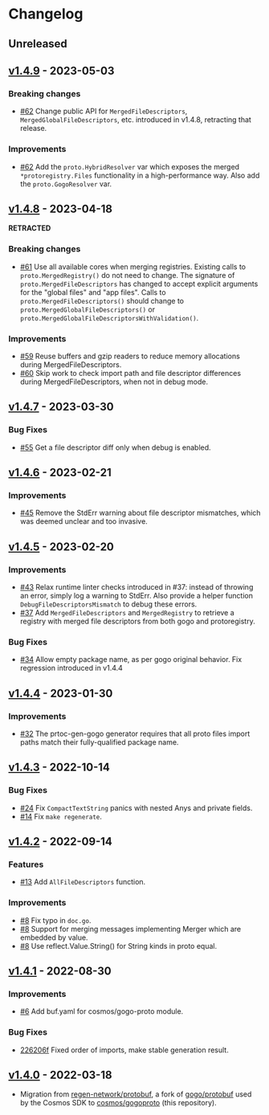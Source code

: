# Changelog

## Unreleased

## [v1.4.9](https://github.com/cosmos/gogoproto/releases/tag/v1.4.9) - 2023-05-03

### Breaking changes

- [#62](https://github.com/cosmos/gogoproto/pull/62) Change public API for `MergedFileDescriptors`, `MergedGlobalFileDescriptors`, etc. introduced in v1.4.8, retracting that release.

### Improvements

- [#62](https://github.com/cosmos/gogoproto/pull/62) Add the `proto.HybridResolver` var  which exposes the merged `*protoregistry.Files` functionality in a high-performance way. Also add the `proto.GogoResolver` var.

## [v1.4.8](https://github.com/cosmos/gogoproto/releases/tag/v1.4.8) - 2023-04-18

**RETRACTED**

### Breaking changes

- [#61](https://github.com/cosmos/gogoproto/pull/60) Use all available cores when merging registries.
  Existing calls to `proto.MergedRegistry()` do not need to change.
  The signature of `proto.MergedFileDescriptors` has changed to accept explicit arguments for the "global files" and "app files".
  Calls to `proto.MergedFileDescriptors()` should change to `proto.MergedGlobalFileDescriptors()` or `proto.MergedGlobalFileDescriptorsWithValidation()`.

### Improvements

- [#59](https://github.com/cosmos/gogoproto/pull/59) Reuse buffers and gzip readers to reduce memory allocations during MergedFileDescriptors.
- [#60](https://github.com/cosmos/gogoproto/pull/60) Skip work to check import path and file descriptor differences during MergedFileDescriptors, when not in debug mode.

## [v1.4.7](https://github.com/cosmos/gogoproto/releases/tag/v1.4.7) - 2023-03-30

### Bug Fixes

- [#55](https://github.com/cosmos/gogoproto/pull/55) Get a file descriptor diff only when debug is enabled.

## [v1.4.6](https://github.com/cosmos/gogoproto/releases/tag/v1.4.6) - 2023-02-21

### Improvements

- [#45](https://github.com/cosmos/gogoproto/pull/45) Remove the StdErr warning about file descriptor mismatches, which was deemed unclear and too invasive.

## [v1.4.5](https://github.com/cosmos/gogoproto/releases/tag/v1.4.5) - 2023-02-20

### Improvements

- [#43](https://github.com/cosmos/gogoproto/pull/43) Relax runtime linter checks introduced in #37: instead of throwing an error, simply log a warning to StdErr. Also provide a helper function `DebugFileDescriptorsMismatch` to debug these errors.
- [#37](https://github.com/cosmos/gogoproto/pull/37) Add `MergedFileDescriptors` and `MergedRegistry` to retrieve a registry with merged file descriptors from both gogo and protoregistry.

### Bug Fixes

- [#34](https://github.com/cosmos/gogoproto/pull/34) Allow empty package name, as per gogo original behavior. Fix regression introduced in v1.4.4

## [v1.4.4](https://github.com/cosmos/gogoproto/releases/tag/v1.4.4) - 2023-01-30

### Improvements

- [#32](https://github.com/cosmos/gogoproto/pull/32) The prtoc-gen-gogo generator requires that all proto files import paths match their fully-qualified package name.

## [v1.4.3](https://github.com/cosmos/gogoproto/releases/tag/v1.4.3) - 2022-10-14

### Bug Fixes

- [#24](https://github.com/cosmos/gogoproto/pull/24) Fix `CompactTextString` panics with nested Anys and private fields.
- [#14](https://github.com/cosmos/gogoproto/pull/14) Fix `make regenerate`.

## [v1.4.2](https://github.com/cosmos/gogoproto/releases/tag/v1.4.2) - 2022-09-14

### Features

- [#13](https://github.com/cosmos/gogoproto/pull/13) Add `AllFileDescriptors` function.

### Improvements

- [#8](https://github.com/cosmos/gogoproto/pull/8) Fix typo in `doc.go`.
- [#8](https://github.com/cosmos/gogoproto/pull/8) Support for merging messages implementing Merger which are embedded by value.
- [#8](https://github.com/cosmos/gogoproto/pull/8) Use reflect.Value.String() for String kinds in proto equal.

## [v1.4.1](https://github.com/cosmos/gogoproto/releases/tag/v1.4.1) - 2022-08-30

### Improvements

- [#6](https://github.com/cosmos/gogoproto/pull/6) Add buf.yaml for cosmos/gogo-proto module.

### Bug Fixes

- [226206f](https://github.com/cosmos/gogoproto/commit/226206f39bd7276e88ec684ea0028c18ec2c91ae) Fixed order of imports, make stable generation result.

## [v1.4.0](https://github.com/cosmos/gogoproto/releases/tag/v1.4.0) - 2022-03-18

- Migration from [regen-network/protobuf](https://github.com/regen-network/protobuf), a fork of [gogo/protobuf](https://github.com/gogo/protobuf) used by the Cosmos SDK to [cosmos/gogoproto](https://github.com/cosmos/gogoproto) (this repository).

